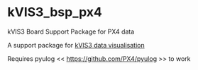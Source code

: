 # kVIS3_bsp_px4
kVIS3 Board Support Package for PX4 data

A support package for [kVIS3 data visualisation](https://github.com/flyingk/kVIS3)

Requires pyulog << https://github.com/PX4/pyulog >> to work
